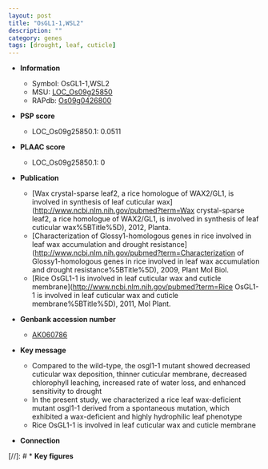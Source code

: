 ```yaml
---
layout: post
title: "OsGL1-1,WSL2"
description: ""
category: genes
tags: [drought, leaf, cuticle]
---
```


* **Information**  
    + Symbol: OsGL1-1,WSL2  
    + MSU: [LOC_Os09g25850](http://rice.plantbiology.msu.edu/cgi-bin/ORF_infopage.cgi?orf=LOC_Os09g25850)  
    + RAPdb: [Os09g0426800](http://rapdb.dna.affrc.go.jp/viewer/gbrowse_details/irgsp1?name=Os09g0426800)  

* **PSP score**  
    + LOC_Os09g25850.1: 0.0511 

* **PLAAC score**  
    + LOC_Os09g25850.1: 0 

* **Publication**  
    + [Wax crystal-sparse leaf2, a rice homologue of WAX2/GL1, is involved in synthesis of leaf cuticular wax](http://www.ncbi.nlm.nih.gov/pubmed?term=Wax crystal-sparse leaf2, a rice homologue of WAX2/GL1, is involved in synthesis of leaf cuticular wax%5BTitle%5D), 2012, Planta.
    + [Characterization of Glossy1-homologous genes in rice involved in leaf wax accumulation and drought resistance](http://www.ncbi.nlm.nih.gov/pubmed?term=Characterization of Glossy1-homologous genes in rice involved in leaf wax accumulation and drought resistance%5BTitle%5D), 2009, Plant Mol Biol.
    + [Rice OsGL1-1 is involved in leaf cuticular wax and cuticle membrane](http://www.ncbi.nlm.nih.gov/pubmed?term=Rice OsGL1-1 is involved in leaf cuticular wax and cuticle membrane%5BTitle%5D), 2011, Mol Plant.

* **Genbank accession number**  
    + [AK060786](http://www.ncbi.nlm.nih.gov/nuccore/AK060786)

* **Key message**  
    + Compared to the wild-type, the osgl1-1 mutant showed decreased cuticular wax deposition, thinner cuticular membrane, decreased chlorophyll leaching, increased rate of water loss, and enhanced sensitivity to drought
    + In the present study, we characterized a rice leaf wax-deficient mutant osgl1-1 derived from a spontaneous mutation, which exhibited a wax-deficient and highly hydrophilic leaf phenotype
    + Rice OsGL1-1 is involved in leaf cuticular wax and cuticle membrane

* **Connection**  

[//]: # * **Key figures**  


